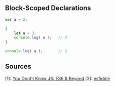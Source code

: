 Block-Scoped Declarations
-------------------------
```js
var a = 2;

{
	let a = 3;
	console.log( a );	// 3
}

console.log( a );		// 2
```

Sources
------
[1]: [You Dont't Know JS: ES6 & Beyond](https://github.com/getify/You-Dont-Know-JS/blob/master/es6%20%26%20beyond/ch2.md)
[2]: [esfiddle](https://esfiddle.net)

